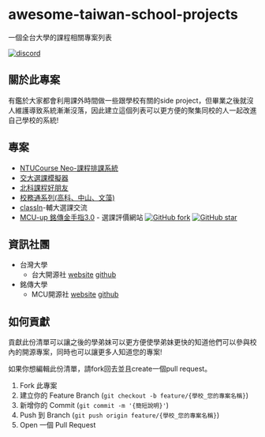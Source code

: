 # awesome-taiwan-school-projects
一個全台大學的課程相關專案列表

[![discord][discord-shield]][discord-url]

## 關於此專案
有鑑於大家都會利用課外時間做一些跟學校有關的side project，但畢業之後就沒人維護導致系統漸漸沒落，因此建立這個列表可以更方便的聚集同校的人一起改進自己學校的系統!

## 專案
* [NTUCourse Neo-課程排課系統](https://github.com/NTUCourse-Neo)
* [交大選課模擬器](https://github.com/splitline/NCTUwU)
* [北科課程好朋友](https://github.com/NTUCourse-Neo)
* [校務通系列(高科、中山、文藻)](https://github.com/abc873693/ap_common)
* [classIn](https://github.com/charlieworld/classIn)-輔大選課交流 
* [MCU-up 銘傳金手指3.0](https://github.com/mcuosc/MCU-up) - 選課評價網站 [![GitHub fork](https://img.shields.io/github/forks/mcuosc/MCU-up?style=?style=for-the-badge)](https://github.com/mcuosc/MCU-up/network/members) [![GitHub star](https://img.shields.io/github/stars/mcuosc/MCU-up?style=?style=for-the-badge)](https://github.com/mcuosc/MCU-up/stargazers/)

## 資訊社團
* 台灣大學
  * 台大開源社 [website](https://ntuosc.org/) [github](https://github.com/NTUOSC)
* 銘傳大學
  * MCU開源社 [website](https://www.mcuosc.dev/) [github](https://github.com/mcuosc) 

## 如何貢獻
貢獻此份清單可以讓之後的學弟妹可以更方便使學弟妹更快的知道他們可以參與校內的開源專案，同時也可以讓更多人知道您的專案!

如果你想編輯此份清單，請fork回去並且create一個pull request。

1. Fork 此專案 
2. 建立你的 Feature Branch (`git checkout -b feature/{學校_您的專案名稱}`)
3. 新增你的 Commit  (`git commit -m '{簡短說明}'`)
4. Push 到 Branch (`git push origin feature/{學校_您的專案名稱}`)
5. Open 一個 Pull Request

[discord-shield]: https://img.shields.io/badge/-Discord-black.svg?style=for-the-badge&logo=discord&colorB=555
[discord-url]: https://discord.gg/kRMDa3CP
